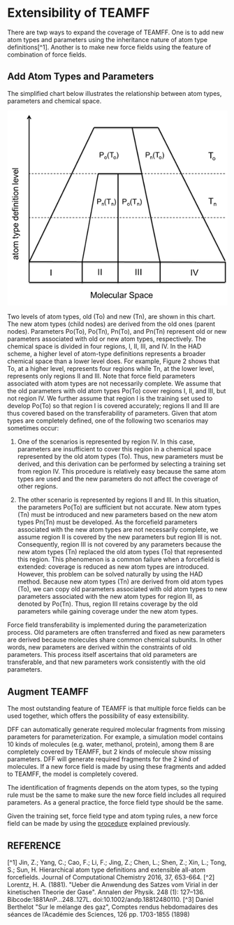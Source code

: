# Extensibility of TEAMFF

There are twp ways to expand the coverage of TEAMFF. One is to add new atom types and parameters using the inheritance nature of atom type definitions[^1]. Another is to make new force fields using the feature of combination of force fields.

## Add Atom Types and Parameters

The simplified chart below illustrates the relationship between atom types, parameters and chemical space. 

![alt text](image.png)

Two levels of atom types, old (To) and new (Tn), are shown in this chart. The new atom types (child nodes) are derived from the old ones (parent nodes). Parameters Po(To), Po(Tn), Pn(To), and Pn(Tn) represent old or new parameters associated with old or new atom types, respectively. The chemical space is divided in four regions, I, II, III, and IV. In the HAD scheme, a higher level of atom-type definitions represents a broader chemical space than a lower level does. For example, Figure 2 shows that To, at a higher level, represents four regions while Tn, at the lower level, represents only regions II and III. Note that force field parameters associated with atom types are not necessarily complete. We assume that the old parameters with old atom types Po(To) cover regions I, II, and III, but not region IV. We further assume that region I is the training set used to develop Po(To) so that region I is covered accurately; regions II and III are thus covered based on the transferability of parameters. Given that atom types are completely defined, one of the following two scenarios may sometimes occur:

1) One of the scenarios is represented by region IV. In this case, parameters are insufficient to cover this region in a chemical space represented by the old atom types (To). Thus, new parameters must be derived, and this derivation can be performed by selecting a training set from region IV. This procedure is relatively easy because the same atom types are used and the new parameters do not affect the coverage of other regions.

2) The other scenario is represented by regions II and III. In this situation, the parameters Po(To) are sufficient but not accurate. New atom types (Tn) must be introduced and new parameters based on the new atom types Pn(Tn) must be developed. As the forcefield parameters associated with the new atom types are not necessarily complete, we assume region II is covered by the new parameters but region III is not. Consequently, region III is not covered by any parameters because the new atom types (Tn) replaced the old atom types (To) that represented this region. This phenomenon is a common failure when a forcefield is extended: coverage is reduced as new atom types are introduced. However, this problem can be solved naturally by using the HAD method. Because new atom types (Tn) are derived from old atom types (To), we can copy old parameters associated with old atom types to new parameters associated with the new atom types for region III, as denoted by Po(Tn). Thus, region III retains coverage by the old parameters while gaining coverage under the new atom types.

Force field transferability is implemented during the parameterization process. Old parameters are often transferred and fixed as new parameters are derived because molecules share common chemical subunits. In other words, new parameters are derived within the constraints of old parameters. This process itself ascertains that old parameters are transferable, and that new parameters work consistently with the old parameters. 


## Augment TEAMFF

The most outstanding feature of TEAMFF is that multiple force fields can be used together, which offers the possibility of easy extensibility.

DFF can automatically generate required molecular fragments from missing parameters for parameterization. For example, a simulation model contains 10 kinds of molecules (e.g. water, methanol, protein), among them 8 are completely covered by TEAMFF, but 2 kinds of molecule show missing parameters. DFF will generate required fragments for the 2 kind of molecules. If a new force field is made by using these fragments and added to TEAMFF, the model is completely covered.

The identification of fragments depends on the atom types, so the typing rule must be the same to make sure the new force field includes all required parameters. As a general practice, the force field type should be the same. 

Given the training set, force field type and atom typing rules, a new force field can be made by using the [procedure](../Parameters/introduction.md) explained previously. 


## REFERENCE
[^1] Jin, Z.; Yang, C.; Cao, F.; Li, F.; Jing, Z.; Chen, L.; Shen, Z.; Xin, L.; Tong, S.; Sun, H. Hierarchical atom type definitions and extensible all-atom forcefields. Journal of Computational Chemistry 2016, 37, 653-664.
[^2] Lorentz, H. A. (1881). "Ueber die Anwendung des Satzes vom Virial in der kinetischen Theorie der Gase". Annalen der Physik. 248 (1): 127–136. Bibcode:1881AnP...248..127L. doi:10.1002/andp.18812480110.
[^3] Daniel Berthelot "Sur le mélange des gaz", Comptes rendus hebdomadaires des séances de l’Académie des Sciences, 126 pp. 1703-1855 (1898)